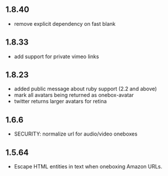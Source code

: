 ## 1.8.40

  * remove explicit dependency on fast blank

## 1.8.33

  * add support for private vimeo links

## 1.8.23

  * added public message about ruby support (2.2 and above)
  * mark all avatars being returned as onebox-avatar
  * twitter returns larger avatars for retina

## 1.6.6

  * SECURITY: normalize url for audio/video oneboxes

## 1.5.64

  * Escape HTML entities in text when oneboxing Amazon URLs.
